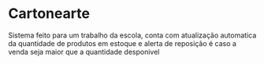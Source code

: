 # Cartonearte
Sistema feito para um trabalho da escola, 
conta com atualização automatica da quantidade de produtos em estoque e alerta de reposição é caso a venda seja maior que a quantidade desponivel
